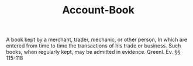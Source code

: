 ---
title: Account-Book
letter: A
permalink: "/definitions/account-book.html"
body: A book kept by a merchant, trader, mechanic, or other person, In which are entered
  from time to time the transactions of hls trade or business. Such books, when regularly
  kept, may be admitted in evidence. Greenl. Ev. §§ 115-118
published_at: '2018-07-07'
layout: post
---